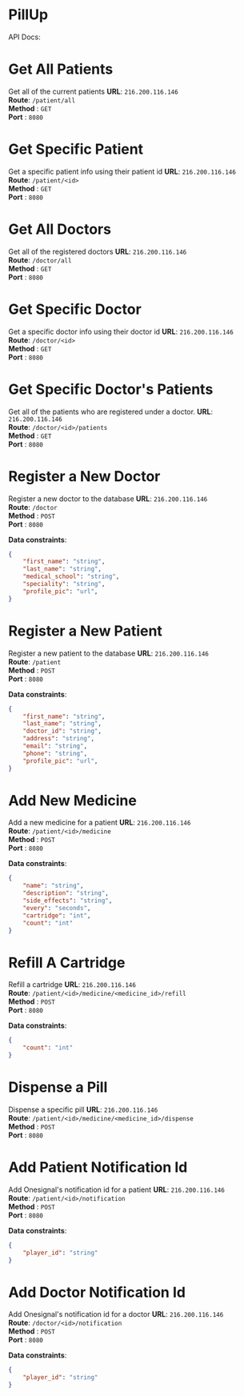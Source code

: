 # PillUp

API Docs:

# Get All Patients
Get all of the current patients
**URL**: `216.200.116.146`\
**Route**: `/patient/all`\
**Method** : `GET`\
**Port** : `8080`

# Get Specific Patient
Get a specific patient info using their patient id
**URL**: `216.200.116.146`\
**Route**: `/patient/<id>`\
**Method** : `GET`\
**Port** : `8080`

# Get All Doctors
Get all of the registered doctors
**URL**: `216.200.116.146`\
**Route**: `/doctor/all`\
**Method** : `GET`\
**Port** : `8080`

# Get Specific Doctor
Get a specific doctor info using their doctor id
**URL**: `216.200.116.146`\
**Route**: `/doctor/<id>`\
**Method** : `GET`\
**Port** : `8080`

# Get Specific Doctor's Patients
Get all of the patients who are registered under a doctor.
**URL**: `216.200.116.146`\
**Route**: `/doctor/<id>/patients`\
**Method** : `GET`\
**Port** : `8080`

# Register a New Doctor
Register a new doctor to the database
**URL**: `216.200.116.146`\
**Route**: `/doctor`\
**Method** : `POST`\
**Port** : `8080`

**Data constraints**:
```json
{
    "first_name": "string",
    "last_name": "string",
    "medical_school": "string",
    "speciality": "string",
    "profile_pic": "url",
}
```

# Register a New Patient
Register a new patient to the database
**URL**: `216.200.116.146`\
**Route**: `/patient`\
**Method** : `POST`\
**Port** : `8080`

**Data constraints**:
```json
{
    "first_name": "string",
    "last_name": "string",
    "doctor_id": "string",
    "address": "string",
    "email": "string",
    "phone": "string",
    "profile_pic": "url",
}
```

# Add New Medicine
Add a new medicine for a patient
**URL**: `216.200.116.146`\
**Route**: `/patient/<id>/medicine`\
**Method** : `POST`\
**Port** : `8080`

**Data constraints**:
```json
{
    "name": "string",
    "description": "string",
    "side_effects": "string",
    "every": "seconds",
    "cartridge": "int",
    "count": "int"
}
```

# Refill A Cartridge
Refill a cartridge
**URL**: `216.200.116.146`\
**Route**: `/patient/<id>/medicine/<medicine_id>/refill`\
**Method** : `POST`\
**Port** : `8080`

**Data constraints**:
```json
{
    "count": "int"
}
```

# Dispense a Pill
Dispense a specific pill
**URL**: `216.200.116.146`\
**Route**: `/patient/<id>/medicine/<medicine_id>/dispense`\
**Method** : `POST`\
**Port** : `8080`

# Add Patient Notification Id
Add Onesignal's notification id for a patient
**URL**: `216.200.116.146`\
**Route**: `/patient/<id>/notification`\
**Method** : `POST`\
**Port** : `8080`

**Data constraints**:
```json
{
    "player_id": "string"
}
```

# Add Doctor Notification Id
Add Onesignal's notification id for a doctor
**URL**: `216.200.116.146`\
**Route**: `/doctor/<id>/notification`\
**Method** : `POST`\
**Port** : `8080`

**Data constraints**:
```json
{
    "player_id": "string"
}
```
